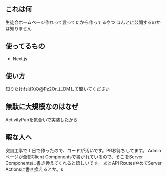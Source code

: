 ## これは何
生徒会ホームページ作れって言ってたから作ってるやつ
ほんとに公開するのかは知りません

## 使ってるもの
- Next.js

## 使い方
知りたければXの@Pz2Or_にDMして聞いてください

## 無駄に大規模なのはなぜ
ActivityPubを気合いで実装したから

## 暇な人へ
突貫工事で１日で作ったので、コードが汚いです。PRお待ちしてます。
Adminページが全部Client Componentsで書かれているので、そこをServer Componentsに書き換えてくれると嬉しいです。
あとAPI RoutesやめてServer Actionsに書き換えるとか。s